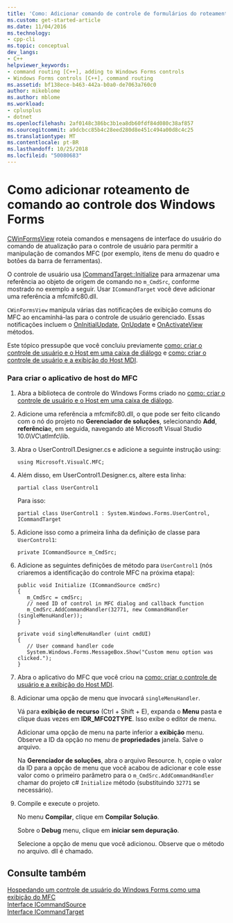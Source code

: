 ```yaml
---
title: 'Como: Adicionar comando de controle de formulários do roteamento para o Windows | Microsoft Docs'
ms.custom: get-started-article
ms.date: 11/04/2016
ms.technology:
- cpp-cli
ms.topic: conceptual
dev_langs:
- C++
helpviewer_keywords:
- command routing [C++], adding to Windows Forms controls
- Windows Forms controls [C++], command routing
ms.assetid: bf138ece-b463-442a-b0a0-de7063a760c0
author: mikeblome
ms.author: mblome
ms.workload:
- cplusplus
- dotnet
ms.openlocfilehash: 2af0148c386bc3b1ea8db60fdf84d080c38af857
ms.sourcegitcommit: a9dcbcc85b4c28eed280d8e451c494a00d8c4c25
ms.translationtype: MT
ms.contentlocale: pt-BR
ms.lasthandoff: 10/25/2018
ms.locfileid: "50080683"
---
```

# <a name="how-to-add-command-routing-to-the-windows-forms-control"></a>Como adicionar roteamento de comando ao controle dos Windows Forms

[CWinFormsView](../mfc/reference/cwinformsview-class.md) roteia comandos e mensagens de interface do usuário do comando de atualização para o controle de usuário para permitir a manipulação de comandos MFC (por exemplo, itens de menu do quadro e botões da barra de ferramentas).

O controle de usuário usa [ICommandTarget::Initialize](../mfc/reference/icommandtarget-interface.md#initialize) para armazenar uma referência ao objeto de origem de comando no `m_CmdSrc`, conforme mostrado no exemplo a seguir. Usar `ICommandTarget` você deve adicionar uma referência a mfcmifc80.dll.

`CWinFormsView` manipula várias das notificações de exibição comuns do MFC ao encaminhá-las para o controle de usuário gerenciado. Essas notificações incluem o [OnInitialUpdate](../mfc/reference/iview-interface.md#oninitialupdate), [OnUpdate](../mfc/reference/iview-interface.md#onupdate) e [OnActivateView](../mfc/reference/iview-interface.md#onactivateview) métodos.

Este tópico pressupõe que você concluiu previamente [como: criar o controle de usuário e o Host em uma caixa de diálogo](../dotnet/how-to-create-the-user-control-and-host-in-a-dialog-box.md) e [como: criar o controle de usuário e a exibição do Host MDI](../dotnet/how-to-create-the-user-control-and-host-mdi-view.md).

### <a name="to-create-the-mfc-host-application"></a>Para criar o aplicativo de host do MFC

1. Abra a biblioteca de controle do Windows Forms criado no [como: criar o controle de usuário e o Host em uma caixa de diálogo](../dotnet/how-to-create-the-user-control-and-host-in-a-dialog-box.md).

1. Adicione uma referência a mfcmifc80.dll, o que pode ser feito clicando com o nó do projeto no **Gerenciador de soluções**, selecionando **Add**, **referência**e, em seguida, navegando até Microsoft Visual Studio 10.0\VC\atlmfc\lib.

1. Abra o UserControl1.Designer.cs e adicione a seguinte instrução using:

    ```
    using Microsoft.VisualC.MFC;
    ```

1. Além disso, em UserControl1.Designer.cs, altere esta linha:

    ```
    partial class UserControl1
    ```

   Para isso:

    ```
    partial class UserControl1 : System.Windows.Forms.UserControl, ICommandTarget
    ```

1. Adicione isso como a primeira linha da definição de classe para `UserControl1`:

    ```
    private ICommandSource m_CmdSrc;
    ```

1. Adicione as seguintes definições de método para `UserControl1` (nós criaremos a identificação do controle MFC na próxima etapa):

    ```
    public void Initialize (ICommandSource cmdSrc)
    {
       m_CmdSrc = cmdSrc;
       // need ID of control in MFC dialog and callback function
       m_CmdSrc.AddCommandHandler(32771, new CommandHandler (singleMenuHandler));
    }

    private void singleMenuHandler (uint cmdUI)
    {
       // User command handler code
       System.Windows.Forms.MessageBox.Show("Custom menu option was clicked.");
    }
    ```

1. Abra o aplicativo do MFC que você criou na [como: criar o controle de usuário e a exibição do Host MDI](../dotnet/how-to-create-the-user-control-and-host-mdi-view.md).

1. Adicionar uma opção de menu que invocará `singleMenuHandler`.

   Vá para **exibição de recurso** (Ctrl + Shift + E), expanda o **Menu** pasta e clique duas vezes em **IDR_MFC02TYPE**. Isso exibe o editor de menu.

   Adicionar uma opção de menu na parte inferior a **exibição** menu. Observe a ID da opção no menu de **propriedades** janela. Salve o arquivo.

   Na **Gerenciador de soluções**, abra o arquivo Resource. h, copie o valor da ID para a opção de menu que você acabou de adicionar e cole esse valor como o primeiro parâmetro para o `m_CmdSrc.AddCommandHandler` chamar do projeto c# `Initialize` método (substituindo `32771` se necessário).

9. Compile e execute o projeto.

   No menu **Compilar**, clique em **Compilar Solução**.

   Sobre o **Debug** menu, clique em **iniciar sem depuração**.

   Selecione a opção de menu que você adicionou. Observe que o método no arquivo. dll é chamado.

## <a name="see-also"></a>Consulte também

[Hospedando um controle de usuário do Windows Forms como uma exibição do MFC](../dotnet/hosting-a-windows-forms-user-control-as-an-mfc-view.md)<br/>
[Interface ICommandSource](../mfc/reference/icommandsource-interface.md)<br/>
[Interface ICommandTarget](../mfc/reference/icommandtarget-interface.md)
